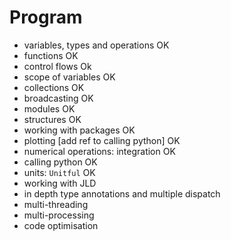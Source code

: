 # Program

- variables, types and operations OK
- functions OK 
- control flows Ok
- scope of variables OK
- collections OK
- broadcasting OK
- modules OK
- structures OK
- working with packages OK
- plotting [add ref to calling python] OK
- numerical operations: integration OK
- calling python OK
- units: `Unitful` OK
- working with JLD
- in depth type annotations and multiple dispatch
- multi-threading
- multi-processing
- code optimisation

